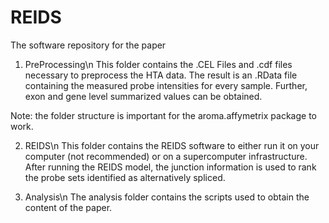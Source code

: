 # REIDS
The software repository for the paper

1) PreProcessing\n
This folder contains the .CEL Files and .cdf files necessary to preprocess the HTA data.
The result is an .RData file containing the measured probe intensities for every sample.
Further, exon and gene level summarized values can be obtained.
	
Note: the folder structure is important for the aroma.affymetrix package to work.
	
	
2) REIDS\n
This folder contains the REIDS software to either run it on your computer (not recommended) or on a supercomputer infrastructure.
After running the REIDS model, the junction information is used to rank the probe sets identified as alternatively spliced.
	
	
3) Analysis\n
The analysis folder contains the scripts used to obtain the content of the paper.
